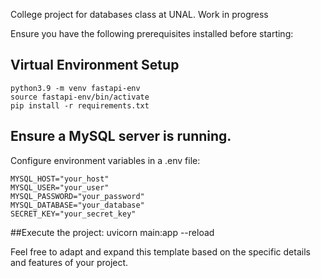 College project for databases class at UNAL. Work in progress


Ensure you have the following prerequisites installed before starting:


## Virtual Environment Setup

	python3.9 -m venv fastapi-env 
	source fastapi-env/bin/activate
	pip install -r requirements.txt


## Ensure a MySQL server is running.
Configure environment variables in a .env file: 

	MYSQL_HOST="your_host" 
	MYSQL_USER="your_user" 
	MYSQL_PASSWORD="your_password" 
	MYSQL_DATABASE="your_database"
	SECRET_KEY="your_secret_key"


##Execute the project:
	uvicorn main:app --reload

Feel free to adapt and expand this template based on the specific details and features of your project.
